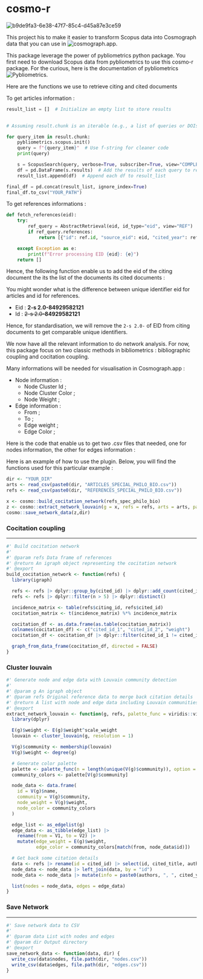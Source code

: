 # cosmo-r
![b9de9fa3-6e38-47f7-85c4-d45a87e3ce59](https://github.com/user-attachments/assets/7c66e0a4-887e-4fdc-a709-ee4a47166099)

This project his to make it easier to transform Scopus data into Cosmograph data that you can use in ![cosmograph.app](https://cosmograph.app/run/). 

This package leverage the power of pybliometrics python package. You first need to download Scopus data from pybliometrics to use this cosmo-r package. For the curious, here is the documentation of pybliometrics ![Pybliometrics](pybliometrics.readthedocs.io). 

Here are the functions we use to retrieve citing and cited documents



To get articles information : 
``` python
result_list = []  # Initialize an empty list to store results

  
# Assuming result.chunk is an iterable (e.g., a list of queries or DOIs)

for query_item in result.chunk:
    pybliometrics.scopus.init()
    query = f"{query_item}"  # Use f-string for cleaner code
    print(query)

    s = ScopusSearch(query, verbose=True, subscriber=True, view="COMPLETE")
    df = pd.DataFrame(s.results)  # Add the results of each query to result_list
    result_list.append(df)  # Append each df to result_list

final_df = pd.concat(result_list, ignore_index=True)
final_df.to_csv("YOUR_PATH")

```


To get references informations : 
``` python 
def fetch_references(eid):
    try:
        ref_query = AbstractRetrieval(eid, id_type="eid", view="REF")
        if ref_query.references:
            return [{"id": ref.id, "source_eid": eid, "cited_year": ref.coverDate, "cited_journal" : ref.sourcetitle} for ref in ref_query.references]

    except Exception as e:
        print(f"Error processing EID {eid}: {e}")
    return []
```

Hence, the following function enable us to add the eid of the citing document the its the list of the documents its cited documents : 

You might wonder what is the difference between unique identifier eid for articles and id for references. 
- Eid : **2-s 2.0-84929582121**
- Id : ~~2-s 2.0-~~**84929582121**

Hence, for standardisation, we will remove the `2-s 2.0-` of EID from citing documents to get comparable unique identifiers. 

We now have all the relevant information to do network analysis. 
For now, this package focus on two classic methods in bibliometrics : bibliographic coupling and cocitation coupling. 

Many informations will be needed for visualisation in Cosmograph.app : 
- Node information : 
	- Node Cluster Id ; 
	- Node Cluster Color ; 
	- Node Weight ; 
- Edge information : 
	- From ;  
	- To ; 
	- Edge weight ; 
	- Edge Color ; 

Here is the code that enable us to get two .csv files that needed, one for nodes information, the other for edges information : 

Here is an example of how to use the plugin. Below, you will find the functions used for this particular example : 
```r
dir <- "YOUR_DIR"
arts <- read_csv(paste0(dir, "ARTICLES_SPECIAL_PHILO_BIO.csv"))
refs <- read_csv(paste0(dir, "REFERENCES_SPECIAL_PHILO_BIO.csv"))

x <- cosmo::build_cocitation_network(refs_spec_philo_bio)
z <- cosmo::extract_network_louvain(g = x, refs = refs, arts = arts, palette_func = scico,  palette_option = "hawaii")
cosmo::save_network_data(z,dir)
```

### Cocitation coupling 
---

```r
#' Build cocitation network
#'
#' @param refs Data frame of references
#' @return An igraph object representing the cocitation network
#' @export
build_cocitation_network <- function(refs) {
  library(igraph)

  refs <- refs |> dplyr::group_by(cited_id) |> dplyr::add_count(cited_id) |> dplyr::ungroup()
  refs <- refs |> dplyr::filter(n > 5) |> dplyr::distinct()

  incidence_matrix <- table(refs$citing_id, refs$cited_id)
  cocitation_matrix <- t(incidence_matrix) %*% incidence_matrix

  cocitation_df <- as.data.frame(as.table(cocitation_matrix))
  colnames(cocitation_df) <- c("cited_id_1", "cited_id_2", "weight")
  cocitation_df <- cocitation_df |> dplyr::filter(cited_id_1 != cited_id_2 & weight > 5)

  graph_from_data_frame(cocitation_df, directed = FALSE)
}
```

### Cluster louvain
```r
#' Generate node and edge data with Louvain community detection
#'
#' @param g An igraph object
#' @param refs Original reference data to merge back citation details
#' @return A list with node and edge data including Louvain communities and colors
#' @export
extract_network_louvain <- function(g, refs, palette_func = viridis::viridis, palette_option = NULL, scale_weight = 3) {
  library(dplyr)

  E(g)$weight <- E(g)$weight^scale_weight
  louvain <- cluster_louvain(g, resolution = 1)

  V(g)$community <- membership(louvain)
  V(g)$weight <- degree(g)

  # Generate color palette
  palette <- palette_func(n = length(unique(V(g)$community)), option = palette_option)
  community_colors <- palette[V(g)$community]

  node_data <- data.frame(
    id = V(g)$name,
    community = V(g)$community,
    node_weight = V(g)$weight,
    node_color = community_colors
  )

  edge_list <- as_edgelist(g)
  edge_data <- as_tibble(edge_list) |>
    rename(from = V1, to = V2) |>
    mutate(edge_weight = E(g)$weight,
           edge_color = community_colors[match(from, node_data$id)])

  # Get back some citation details
  data <- refs |> rename(id = cited_id) |> select(id, cited_title, authors, cited_year, sourcetitle)
  node_data <- node_data |> left_join(data, by = "id")
  node_data <- node_data |> mutate(info = paste0(authors, ", ", cited_year, ", ", cited_title, ", ", sourcetitle)) |> distinct()

  list(nodes = node_data, edges = edge_data)
}
```

### Save Network
---
```r
#' Save network data to CSV
#'
#' @param data List with nodes and edges
#' @param dir Output directory
#' @export
save_network_data <- function(data, dir) {
  write_csv(data$nodes, file.path(dir, "nodes.csv"))
  write_csv(data$edges, file.path(dir, "edges.csv"))
}
```
